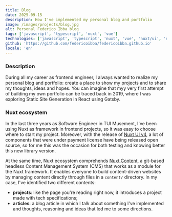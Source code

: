 ```yaml
---
title: Blog
date: 2025-09-15
description: How I've implemented my personal blog and portfolio
image: /images/projects/blog.jpg
alt: Personal Federico Ibba blog
tags: ['javascript', 'typescript', 'nuxt', 'vue']
technologies: ['javascript', 'typescript', 'nuxt', 'vue', 'nuxt/ui', 'nuxt/content']
github: 'https://github.com/federicoibba/federicoibba.github.io'
locale: 'en'
---
```


### Description

During all my career as frontend engineer, I always wanted to realize my personal blog and portfolio: create a place to show my 
projects and to share my thoughts, ideas and hopes. You can imagine that myy very first attempt of building my own portfolio can be traced back in 2019, where I was exploring Static Site Generation in React using Gatsby.

### Nuxt ecosystem

In the last three years as Software Engineer in TUI Musement, I've been using Nuxt as framework in frontend projects, so it was easy to choose where to start my project. Moreover, with the release of <a href="https://nuxt.com/blog/nuxt-ui-v4" target="_blank">Nuxt UI v4</a>, 
a lot of components that were under payment license have being released open source, so for me this was the occasion for both testing and knowing better this new library version.

At the same time, Nuxt ecosystem comprehends <a href="https://content.nuxt.com/" target="_blank">Nuxt Content</a>, a git-based headless Content Management System (CMS) that works as a module for the Nuxt framework. It enables everyone to build content-driven websites by managing content directly through files in a `content/` directory. In my case, I've identified two different contents:

- **projects**: like the page you're reading right now, it introduces a project made with tech specifications;
- **articles**: a blog article in which I talk about something I've implemented and thoughts, reasoning and ideas that led me to some directions.


